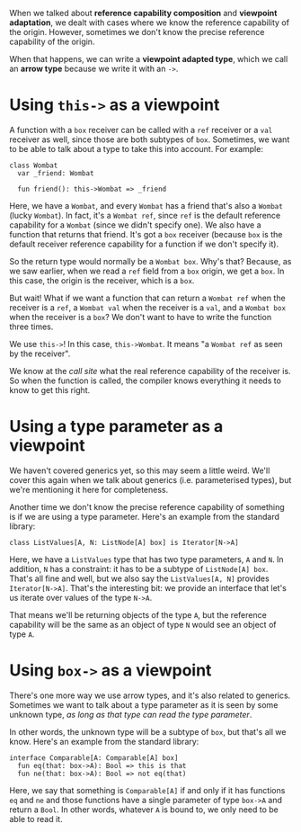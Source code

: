 When we talked about __reference capability composition__ and 
__viewpoint adaptation__, we dealt with cases where we know the reference 
capability of the origin. However, sometimes we don't know the precise 
reference capability of the origin.

When that happens, we can write a __viewpoint adapted type__, which we call an 
__arrow type__ because we write it with an `->`.

# Using `this->` as a viewpoint

A function with a `box` receiver can be called with a `ref` receiver or a `val` 
receiver as well, since those are both subtypes of `box`. Sometimes, we want to 
be able to talk about a type to take this into account. For example:

```pony
class Wombat
  var _friend: Wombat

  fun friend(): this->Wombat => _friend
```

Here, we have a `Wombat`, and every `Wombat` has a friend that's also a 
`Wombat` (lucky `Wombat`). In fact, it's a `Wombat ref`, since `ref` is the 
default reference capability for a `Wombat` (since we didn't specify one). We 
also have a function that returns that friend. It's got a `box` receiver 
(because `box` is the default receiver reference capability for a function if 
we don't specify it).

So the return type would normally be a `Wombat box`. Why's that? Because, as we 
saw earlier, when we read a `ref` field from a `box` origin, we get a `box`. In 
this case, the origin is the receiver, which is a `box`.

But wait! What if we want a function that can return a `Wombat ref` when the 
receiver is a `ref`, a `Wombat val` when the receiver is a `val`, and a 
`Wombat box` when the receiver is a `box`? We don't want to have to write the 
function three times.

We use `this->`! In this case, `this->Wombat`. It means "a `Wombat ref` as seen 
by the receiver".

We know at the _call site_ what the real reference capability of the receiver 
is. So when the function is called, the compiler knows everything it needs to 
know to get this right.

# Using a type parameter as a viewpoint

We haven't covered generics yet, so this may seem a little weird. We'll cover 
this again when we talk about generics (i.e. parameterised types), but we're 
mentioning it here for completeness.

Another time we don't know the precise reference capability of something is if 
we are using a type parameter. Here's an example from the standard library:

```pony
class ListValues[A, N: ListNode[A] box] is Iterator[N->A]
```

Here, we have a `ListValues` type that has two type parameters, `A` and `N`. In 
addition, `N` has a constraint: it has to be a subtype of `ListNode[A] box`. 
That's all fine and well, but we also say the `ListValues[A, N]` provides 
`Iterator[N->A]`. That's the interesting bit: we provide an interface that 
let's us iterate over values of the type `N->A`.

That means we'll be returning objects of the type `A`, but the reference 
capability will be the same as an object of type `N` would see an object of 
type `A`.

# Using `box->` as a viewpoint

There's one more way we use arrow types, and it's also related to generics. 
Sometimes we want to talk about a type parameter as it is seen by some unknown 
type, _as long as that type can read the type parameter_.

In other words, the unknown type will be a subtype of `box`, but that's all we 
know. Here's an example from the standard library:

```pony
interface Comparable[A: Comparable[A] box]
  fun eq(that: box->A): Bool => this is that
  fun ne(that: box->A): Bool => not eq(that)
```

Here, we say that something is `Comparable[A]` if and only if it has functions 
`eq` and `ne` and those functions have a single parameter of type `box->A` and 
return a `Bool`. In other words, whatever `A` is bound to, we only need to be 
able to read it.
